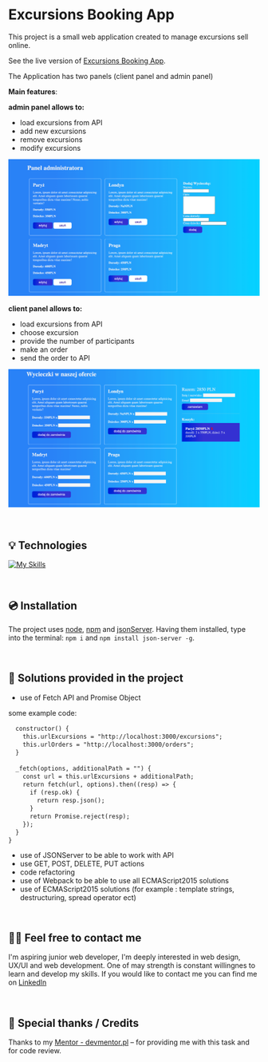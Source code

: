 # Excursions Booking App


This project is a small web application created to manage excursions sell online. 

See the live version of [ Excursions Booking App]().


The Application has two panels (client panel and admin panel)


**Main features**:


**admin panel allows to:**
- load excursions from API 
- add new excursions 
- remove excursions 
- modify excursions  

![screen](https://github.com/Ariadna1706/Excursions-booking-app/blob/main/src/img/screen1.png)


**client panel allows to:**
- load excursions from API 
- choose excursion 
- provide the number of participants 
- make an order 
- send the order to API


![screen](https://github.com/Ariadna1706/Excursions-booking-app/blob/main/src/img/screen2.png)


&nbsp;
 
## 💡 Technologies

[![My Skills](https://skillicons.dev/icons?i=js,html,css,webpack,json )](https://skillicons.dev)

&nbsp;

## 💿 Installation

The project uses [node](https://nodejs.org/en/), [npm](https://www.npmjs.com/) and [jsonServer](https://www.npmjs.com/package/json-server). Having them installed, type into the terminal: `npm i` and `npm install json-server -g`.


&nbsp;
 
## 🤔 Solutions provided in the project

- use of Fetch API and Promise Object 

some example code: 

```class ExcursionsAPI {
  constructor() {
    this.urlExcursions = "http://localhost:3000/excursions";
    this.urlOrders = "http://localhost:3000/orders";
  }

  _fetch(options, additionalPath = "") {
    const url = this.urlExcursions + additionalPath;
    return fetch(url, options).then((resp) => {
      if (resp.ok) {
        return resp.json();
      }
      return Promise.reject(resp);
    });
  }
}
```


- use of JSONServer to be able to work with API
- use GET, POST, DELETE, PUT actions   
- code refactoring 
- use of Webpack to be able to use all ECMAScript2015 solutions
- use of ECMAScript2015 solutions (for example : template strings, destructuring, spread operator ect)



&nbsp;

## 🙋‍♂️ Feel free to contact me
I'm aspiring junior web developer, I'm deeply interested in web design, UX/UI and web development. One of may strength is constant willingnes to learn and develop my skills. If you would like to contact me you can find me on [LinkedIn](https://www.linkedin.com/in/ariadna-nicieja/)

&nbsp;

## 👏 Special thanks / Credits
Thanks to my [Mentor - devmentor.pl](https://devmentor.pl/) – for providing me with this task and for code review.

